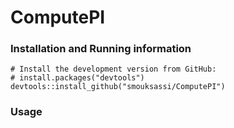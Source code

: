 ComputePI
========
### Installation and Running information
```
# Install the development version from GitHub:
# install.packages("devtools")
devtools::install_github("smouksassi/ComputePI")

```

### Usage